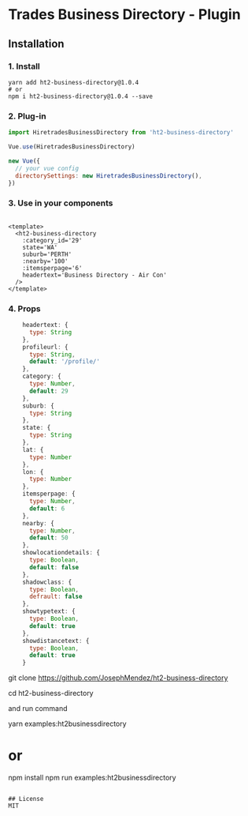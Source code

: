 # Trades Business Directory - Plugin

## Installation

### 1. Install
```
yarn add ht2-business-directory@1.0.4
# or
npm i ht2-business-directory@1.0.4 --save
```

### 2. Plug-in
```js
import HiretradesBusinessDirectory from 'ht2-business-directory'

Vue.use(HiretradesBusinessDirectory)

new Vue({
  // your vue config
  directorySettings: new HiretradesBusinessDirectory(),
})
```

### 3. Use in your components

```vue

<template>
  <ht2-business-directory 
    :category_id='29' 
    state='WA' 
    suburb='PERTH' 
    :nearby='100'
    :itemsperpage='6' 
    headertext='Business Directory - Air Con'
  />
</template>

```

### 4. Props

```js
    headertext: { 
      type: String
    },
    profileurl: {
      type: String,
      default: '/profile/'
    },
    category: {
      type: Number,
      default: 29
    },
    suburb: {
      type: String
    },
    state: {
      type: String
    },
    lat: {
      type: Number
    },
    lon: {
      type: Number
    },
    itemsperpage: {
      type: Number,
      default: 6
    },
    nearby: {
      type: Number,
      default: 50
    },
    showlocationdetails: {
      type: Boolean,
      default: false
    },
    shadowclass: {
      type: Boolean,
      defrault: false
    },
    showtypetext: {
      type: Boolean,
      default: true
    },
    showdistancetext: {
      type: Boolean,
      default: true
    }
```

git clone https://github.com/JosephMendez/ht2-business-directory

cd ht2-business-directory

and run command

yarn examples:ht2businessdirectory

# or
npm install
npm run examples:ht2businessdirectory
```

## License
MIT
